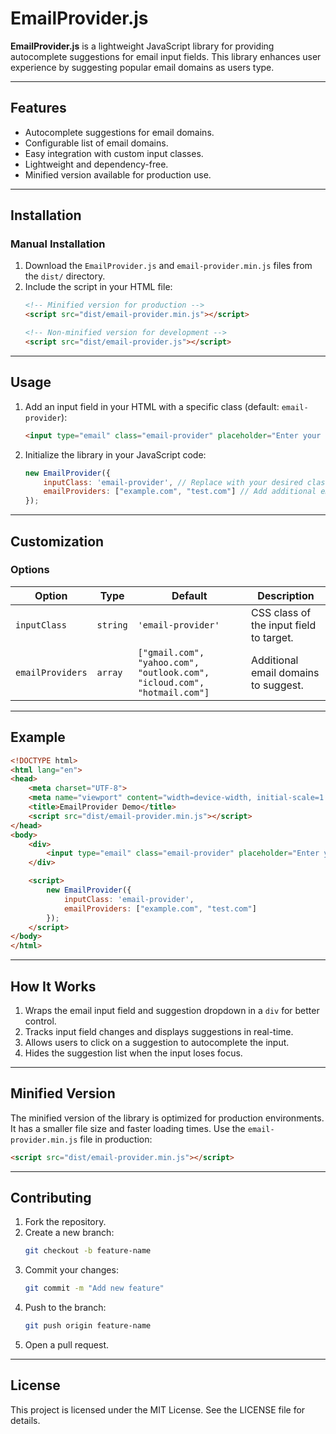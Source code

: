 # EmailProvider.js

**EmailProvider.js** is a lightweight JavaScript library for providing autocomplete suggestions for email input fields. This library enhances user experience by suggesting popular email domains as users type.

---

## Features

- Autocomplete suggestions for email domains.
- Configurable list of email domains.
- Easy integration with custom input classes.
- Lightweight and dependency-free.
- Minified version available for production use.

---

## Installation

### Manual Installation
1. Download the `EmailProvider.js` and `email-provider.min.js` files from the `dist/` directory.
2. Include the script in your HTML file:
   ```html
   <!-- Minified version for production -->
   <script src="dist/email-provider.min.js"></script>

   <!-- Non-minified version for development -->
   <script src="dist/email-provider.js"></script>
   ```

---

## Usage

1. Add an input field in your HTML with a specific class (default: `email-provider`):
   ```html
   <input type="email" class="email-provider" placeholder="Enter your email">
   ```

2. Initialize the library in your JavaScript code:
   ```javascript
   new EmailProvider({
       inputClass: 'email-provider', // Replace with your desired class name
       emailProviders: ["example.com", "test.com"] // Add additional email providers
   });
   ```

---

## Customization

### Options

| Option          | Type       | Default                | Description                                      |
|-----------------|------------|------------------------|--------------------------------------------------|
| `inputClass`    | `string`   | `'email-provider'`     | CSS class of the input field to target.          |
| `emailProviders`| `array`    | `["gmail.com", "yahoo.com", "outlook.com", "icloud.com", "hotmail.com"]` | Additional email domains to suggest.            |

---

## Example

```html
<!DOCTYPE html>
<html lang="en">
<head>
    <meta charset="UTF-8">
    <meta name="viewport" content="width=device-width, initial-scale=1.0">
    <title>EmailProvider Demo</title>
    <script src="dist/email-provider.min.js"></script>
</head>
<body>
    <div>
        <input type="email" class="email-provider" placeholder="Enter your email">
    </div>

    <script>
        new EmailProvider({
            inputClass: 'email-provider',
            emailProviders: ["example.com", "test.com"]
        });
    </script>
</body>
</html>
```

---

## How It Works

1. Wraps the email input field and suggestion dropdown in a `div` for better control.
2. Tracks input field changes and displays suggestions in real-time.
3. Allows users to click on a suggestion to autocomplete the input.
4. Hides the suggestion list when the input loses focus.

---

## Minified Version

The minified version of the library is optimized for production environments. It has a smaller file size and faster loading times. Use the `email-provider.min.js` file in production:

```html
<script src="dist/email-provider.min.js"></script>
```

---

## Contributing

1. Fork the repository.
2. Create a new branch:
   ```bash
   git checkout -b feature-name
   ```
3. Commit your changes:
   ```bash
   git commit -m "Add new feature"
   ```
4. Push to the branch:
   ```bash
   git push origin feature-name
   ```
5. Open a pull request.

---

## License

This project is licensed under the MIT License. See the LICENSE file for details.

